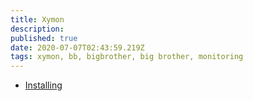 ```yaml
---
title: Xymon
description: 
published: true
date: 2020-07-07T02:43:59.219Z
tags: xymon, bb, bigbrother, big brother, monitoring
---
```


* [Installing](/misc/xymon/installing)